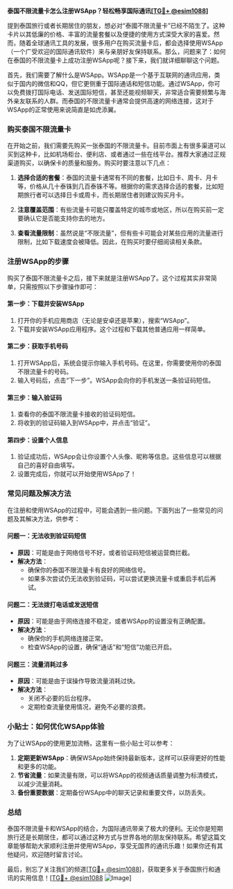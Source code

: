 **泰国不限流量卡怎么注册WSApp？轻松畅享国际通讯[[TG💪+ @esim1088](https://t.me/s/esim1088)]**

提到泰国旅行或者长期居住的朋友，想必对“泰國不限流量卡”已经不陌生了。这种卡片以其低廉的价格、丰富的流量套餐以及便捷的使用方式深受大家的喜爱。然而，随着全球通讯工具的发展，很多用户在购买流量卡后，都会选择使用WSApp（一个广受欢迎的国际通讯软件）来与亲朋好友保持联系。那么，问题来了：如何在泰国的不限流量卡上成功注册WSApp呢？接下来，我们就详细聊聊这个问题。

首先，我们需要了解什么是WSApp。WSApp是一个基于互联网的通讯应用，类似于国内的微信和QQ，但它更侧重于国际通话和短信功能。通过WSApp，你可以免费拨打国际电话、发送国际短信，甚至还能视频聊天，非常适合需要频繁与海外亲友联系的人群。而泰国的不限流量卡通常会提供高速的网络连接，这对于WSApp的正常使用来说简直是如虎添翼。

### **购买泰国不限流量卡**

在开始之前，我们需要先购买一张泰国的不限流量卡。目前市面上有很多渠道可以买到这种卡，比如机场柜台、便利店、或者通过一些在线平台。推荐大家通过正规渠道购买，以确保卡的质量和服务。购买时要注意以下几点：

1. **选择合适的套餐**：泰国的流量卡通常有不同的套餐，比如日卡、周卡、月卡等，价格从几十泰铢到几百泰铢不等。根据你的需求选择合适的套餐，比如短期旅行者可以选择日卡或周卡，而长期居住者则建议购买月卡。
   
2. **注意覆盖范围**：有些流量卡可能只覆盖特定的城市或地区，所以在购买前一定要确认它是否能支持你去的地方。

3. **查看流量限制**：虽然说是“不限流量”，但有些卡可能会对某些应用的流量进行限制，比如下载速度会被降低。因此，在购买时要仔细阅读相关条款。

### **注册WSApp的步骤**

购买了泰国不限流量卡之后，接下来就是注册WSApp了。这个过程其实非常简单，只需按照以下步骤操作即可：

#### **第一步：下载并安装WSApp**
1. 打开你的手机应用商店（无论是安卓还是苹果），搜索“WSApp”。
2. 下载并安装WSApp应用程序。这个过程和下载其他普通应用一样简单。

#### **第二步：获取手机号码**
1. 打开WSApp后，系统会提示你输入手机号码。在这里，你需要使用你的泰国不限流量卡的号码。
2. 输入号码后，点击“下一步”。WSApp会向你的手机发送一条验证码短信。

#### **第三步：输入验证码**
1. 查看你的泰国不限流量卡接收的验证码短信。
2. 将收到的验证码输入到WSApp中，并点击“验证”。

#### **第四步：设置个人信息**
1. 验证成功后，WSApp会让你设置个人头像、昵称等信息。这些信息可以根据自己的喜好自由填写。
2. 设置完成后，你就可以开始使用WSApp了！

### **常见问题及解决方法**

在注册和使用WSApp的过程中，可能会遇到一些问题。下面列出了一些常见的问题及其解决方法，供参考：

#### **问题一：无法收到验证码短信**
- **原因**：可能是由于网络信号不好，或者验证码短信被运营商拦截。
- **解决方法**：
  - 确保你的泰国不限流量卡有良好的网络信号。
  - 如果多次尝试仍无法收到验证码，可以尝试更换流量卡或重启手机后再试。

#### **问题二：无法拨打电话或发送短信**
- **原因**：可能是由于网络连接不稳定，或者WSApp的设置没有正确配置。
- **解决方法**：
  - 确保你的手机网络连接正常。
  - 检查WSApp的设置，确保“通话”和“短信”功能已开启。

#### **问题三：流量消耗过多**
- **原因**：可能是由于误操作导致流量消耗过快。
- **解决方法**：
  - 关闭不必要的后台程序。
  - 定期检查流量使用情况，避免不必要的浪费。

### **小贴士：如何优化WSApp体验**

为了让WSApp的使用更加流畅，这里有一些小贴士可以参考：

1. **定期更新WSApp**：确保WSApp始终保持最新版本，这样可以获得更好的性能和更多的功能。
2. **节省流量**：如果流量有限，可以将WSApp的视频通话质量调整为标清模式，以减少流量消耗。
3. **备份重要数据**：定期备份WSApp中的聊天记录和重要文件，以防丢失。

### **总结**

泰国不限流量卡和WSApp的结合，为国际通讯带来了极大的便利。无论你是短期旅行还是长期居住，都可以通过这种方式与世界各地的朋友保持联系。希望这篇文章能够帮助大家顺利注册并使用WSApp，享受无国界的通讯乐趣！如果你还有其他疑问，欢迎随时留言讨论。

最后，别忘了关注我们的频道[[TG💪+ @esim1088](https://t.me/s/esim1088)]，获取更多关于泰国旅行和通讯的实用信息！[[TG💪+ @esim1088](https://t.me/s/esim1088) ![Image](https://i.postimg.cc/4NQfJmqS/Snipaste-2025-05-13-00-14-12.png)]